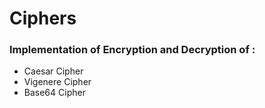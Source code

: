 # Ciphers
### Implementation of Encryption and Decryption of : 
* Caesar Cipher
* Vigenere Cipher
* Base64 Cipher
